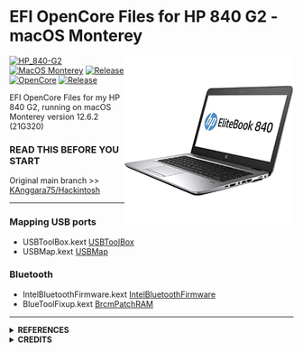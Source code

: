 # EFI OpenCore Files for HP 840 G2 - macOS Monterey

<img align="right" src="https://raw.githubusercontent.com/KAnggara75/Hackintosh/main/docs/img/840g2.jpg" alt="HP 840 G2 Hackintosh OpenCore" width="300">

[![HP_840-G2](https://img.shields.io/badge/HP-840_G2-blue.svg)](https://www.hp.com/id-id/shop/)
[![MacOS Monterey](https://img.shields.io/badge/Monterey-12.6.2-red.svg)](https://www.apple.com/macos/monterey/)
[![Release](https://img.shields.io/badge/Download-latest-brightgreen.svg)](https://github.com/dotslashgabut/Hackintosh-HP-840-G2-Monterey/releases/latest)
[![OpenCore](https://img.shields.io/github/v/release/acidanthera/OpenCorePkg?label=OpenCore)](https://github.com/acidanthera/OpenCorePkg/releases/latest)
[![Release](https://img.shields.io/github/v/release/dotslashgabut/Hackintosh-HP-840-G2-Monterey?label=Release)](https://github.com/dotslashgabut/Hackintosh-HP-840-G2-Monterey/releases/latest)

EFI OpenCore Files for my HP 840 G2, running on macOS Monterey version 12.6.2 (21G320)

### READ THIS BEFORE YOU START
Original main branch >> [KAnggara75/Hackintosh](https://github.com/KAnggara75/Hackintosh)

---

### Mapping USB ports

- USBToolBox.kext [USBToolBox](https://github.com/USBToolBox/tool/releases)
- USBMap.kext [USBMap](https://github.com/CorpNewt/USBMap)

### Bluetooth

- IntelBluetoothFirmware.kext [IntelBluetoothFirmware](https://github.com/OpenIntelWireless/IntelBluetoothFirmware/releases)
- BlueToolFixup.kext [BrcmPatchRAM](https://github.com/acidanthera/BrcmPatchRAM/releases)

---

<details>
<summary><strong> REFERENCES </strong></summary>
<br>

Read these before you start:

- [dortania's Hackintosh guides](https://github.com/dortania).
- [dortania's OpenCore Install Guide](https://dortania.github.io/OpenCore-Install-Guide/).
- [dortania's OpenCore Post Install Guide](https://dortania.github.io/OpenCore-Post-Install/).
- [dortania/ Getting Started with ACPI](https://dortania.github.io/Getting-Started-With-ACPI/).
- [dortania/ opencore `multiboot`](https://github.com/dortania/OpenCore-Multiboot).
- [dortania/ `USB map` guide](https://dortania.github.io/OpenCore-Post-Install/usb/).
- [WhateverGreen Intel HD Manual](https://github.com/acidanthera/WhateverGreen/blob/master/Manual/FAQ.IntelHD.en.md).
- `Configuration.pdf` and `Differences.pdf` in each `OpenCore` releases.

</details>

<details>
<summary><strong> CREDITS </strong></summary>
<br>

- [Apple](https://www.apple.com) for macOS.
- [Acidanthera](https://github.com/acidanthera) for all the kexts/utilities that they made.
- [Rehabman](https://github.com/RehabMan) for the patches and guides and kexts.
- [Dortania](https://github.com/dortania) for for the OpenCore Install Guide.

</details>
